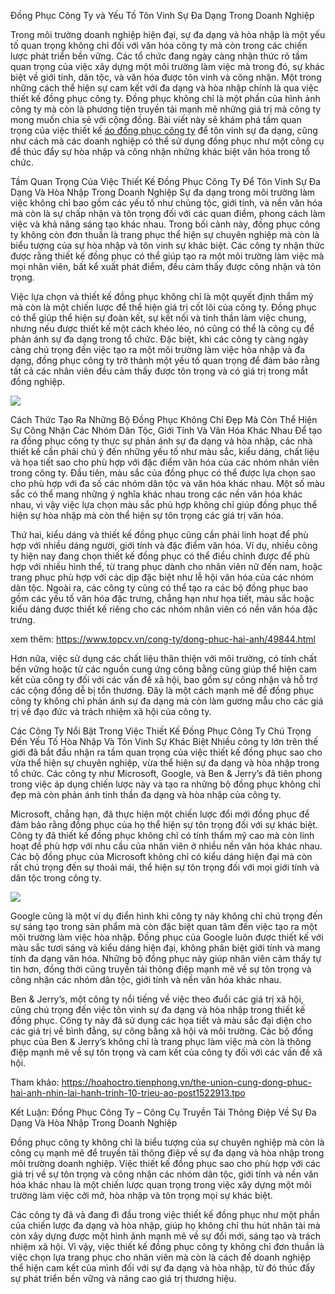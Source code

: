Đồng Phục Công Ty và Yếu Tố Tôn Vinh Sự Đa Dạng Trong Doanh Nghiệp

Trong môi trường doanh nghiệp hiện đại, sự đa dạng và hòa nhập là một yếu tố quan trọng không chỉ đối với văn hóa công ty mà còn trong các chiến lược phát triển bền vững. Các tổ chức đang ngày càng nhận thức rõ tầm quan trọng của việc xây dựng một môi trường làm việc mà trong đó, sự khác biệt về giới tính, dân tộc, và văn hóa được tôn vinh và công nhận. Một trong những cách thể hiện sự cam kết với đa dạng và hòa nhập chính là qua việc thiết kế đồng phục công ty. Đồng phục không chỉ là một phần của hình ảnh công ty mà còn là phương tiện truyền tải mạnh mẽ những giá trị mà công ty mong muốn chia sẻ với cộng đồng. Bài viết này sẽ khám phá tầm quan trọng của việc thiết kế <a href="https://dongphuchaianh.vn/dong-phuc-cong-ty">áo đồng phục công ty</a> để tôn vinh sự đa dạng, cũng như cách mà các doanh nghiệp có thể sử dụng đồng phục như một công cụ để thúc đẩy sự hòa nhập và công nhận những khác biệt văn hóa trong tổ chức.

Tầm Quan Trọng Của Việc Thiết Kế Đồng Phục Công Ty Để Tôn Vinh Sự Đa Dạng Và Hòa Nhập Trong Doanh Nghiệp
Sự đa dạng trong môi trường làm việc không chỉ bao gồm các yếu tố như chủng tộc, giới tính, và nền văn hóa mà còn là sự chấp nhận và tôn trọng đối với các quan điểm, phong cách làm việc và khả năng sáng tạo khác nhau. Trong bối cảnh này, đồng phục công ty không còn đơn thuần là trang phục thể hiện sự chuyên nghiệp mà còn là biểu tượng của sự hòa nhập và tôn vinh sự khác biệt. Các công ty nhận thức được rằng thiết kế đồng phục có thể giúp tạo ra một môi trường làm việc mà mọi nhân viên, bất kể xuất phát điểm, đều cảm thấy được công nhận và tôn trọng.

Việc lựa chọn và thiết kế đồng phục không chỉ là một quyết định thẩm mỹ mà còn là một chiến lược để thể hiện giá trị cốt lõi của công ty. Đồng phục có thể giúp thể hiện sự đoàn kết, sự kết nối và tinh thần làm việc chung, nhưng nếu được thiết kế một cách khéo léo, nó cũng có thể là công cụ để phản ánh sự đa dạng trong tổ chức. Đặc biệt, khi các công ty càng ngày càng chú trọng đến việc tạo ra một môi trường làm việc hòa nhập và đa dạng, đồng phục công ty trở thành một yếu tố quan trọng để đảm bảo rằng tất cả các nhân viên đều cảm thấy được tôn trọng và có giá trị trong mắt đồng nghiệp.

![](https://g0v.hackmd.io/_uploads/SkyRpdZ8Je.jpg)


Cách Thức Tạo Ra Những Bộ Đồng Phục Không Chỉ Đẹp Mà Còn Thể Hiện Sự Công Nhận Các Nhóm Dân Tộc, Giới Tính Và Văn Hóa Khác Nhau
Để tạo ra đồng phục công ty thực sự phản ánh sự đa dạng và hòa nhập, các nhà thiết kế cần phải chú ý đến những yếu tố như màu sắc, kiểu dáng, chất liệu và họa tiết sao cho phù hợp với đặc điểm văn hóa của các nhóm nhân viên trong công ty. Đầu tiên, màu sắc của đồng phục có thể được lựa chọn sao cho phù hợp với đa số các nhóm dân tộc và văn hóa khác nhau. Một số màu sắc có thể mang những ý nghĩa khác nhau trong các nền văn hóa khác nhau, vì vậy việc lựa chọn màu sắc phù hợp không chỉ giúp đồng phục thể hiện sự hòa nhập mà còn thể hiện sự tôn trọng các giá trị văn hóa.

Thứ hai, kiểu dáng và thiết kế đồng phục cũng cần phải linh hoạt để phù hợp với nhiều dáng người, giới tính và đặc điểm văn hóa. Ví dụ, nhiều công ty hiện nay đang chọn thiết kế đồng phục có thể điều chỉnh được để phù hợp với nhiều hình thể, từ trang phục dành cho nhân viên nữ đến nam, hoặc trang phục phù hợp với các dịp đặc biệt như lễ hội văn hóa của các nhóm dân tộc. Ngoài ra, các công ty cũng có thể tạo ra các bộ đồng phục bao gồm các yếu tố văn hóa đặc trưng, chẳng hạn như họa tiết, màu sắc hoặc kiểu dáng được thiết kế riêng cho các nhóm nhân viên có nền văn hóa đặc trưng.

xem thêm: <a href="https://www.topcv.vn/cong-ty/dong-phuc-hai-anh/49844.html">https://www.topcv.vn/cong-ty/dong-phuc-hai-anh/49844.html</a>

Hơn nữa, việc sử dụng các chất liệu thân thiện với môi trường, có tính chất bền vững hoặc từ các nguồn cung ứng công bằng cũng giúp thể hiện cam kết của công ty đối với các vấn đề xã hội, bao gồm sự công nhận và hỗ trợ các cộng đồng dễ bị tổn thương. Đây là một cách mạnh mẽ để đồng phục công ty không chỉ phản ánh sự đa dạng mà còn làm gương mẫu cho các giá trị về đạo đức và trách nhiệm xã hội của công ty.

Các Công Ty Nổi Bật Trong Việc Thiết Kế Đồng Phục Công Ty Chú Trọng Đến Yếu Tố Hòa Nhập Và Tôn Vinh Sự Khác Biệt
Nhiều công ty lớn trên thế giới đã bắt đầu nhận ra tầm quan trọng của việc thiết kế đồng phục sao cho vừa thể hiện sự chuyên nghiệp, vừa thể hiện sự đa dạng và hòa nhập trong tổ chức. Các công ty như Microsoft, Google, và Ben & Jerry’s đã tiên phong trong việc áp dụng chiến lược này và tạo ra những bộ đồng phục không chỉ đẹp mà còn phản ánh tinh thần đa dạng và hòa nhập của công ty.

Microsoft, chẳng hạn, đã thực hiện một chiến lược đổi mới đồng phục để đảm bảo rằng đồng phục của họ thể hiện sự tôn trọng đối với sự khác biệt. Công ty đã thiết kế đồng phục không chỉ có tính thẩm mỹ cao mà còn linh hoạt để phù hợp với nhu cầu của nhân viên ở nhiều nền văn hóa khác nhau. Các bộ đồng phục của Microsoft không chỉ có kiểu dáng hiện đại mà còn rất chú trọng đến sự thoải mái, thể hiện sự tôn trọng đối với mọi giới tính và dân tộc trong công ty.

![](https://g0v.hackmd.io/_uploads/SkFlCOb81g.jpg)


Google cũng là một ví dụ điển hình khi công ty này không chỉ chú trọng đến sự sáng tạo trong sản phẩm mà còn đặc biệt quan tâm đến việc tạo ra một môi trường làm việc hòa nhập. Đồng phục của Google luôn được thiết kế với màu sắc tươi sáng và kiểu dáng hiện đại, không phân biệt giới tính và mang tính đa dạng văn hóa. Những bộ đồng phục này giúp nhân viên cảm thấy tự tin hơn, đồng thời cũng truyền tải thông điệp mạnh mẽ về sự tôn trọng và công nhận các nhóm dân tộc, giới tính và nền văn hóa khác nhau.

Ben & Jerry’s, một công ty nổi tiếng về việc theo đuổi các giá trị xã hội, cũng chú trọng đến việc tôn vinh sự đa dạng và hòa nhập trong thiết kế đồng phục. Công ty này đã sử dụng các họa tiết và màu sắc đại diện cho các giá trị về bình đẳng, sự công bằng xã hội và môi trường. Các bộ đồng phục của Ben & Jerry’s không chỉ là trang phục làm việc mà còn là thông điệp mạnh mẽ về sự tôn trọng và cam kết của công ty đối với các vấn đề xã hội.

Tham khảo: <a href="https://hoahoctro.tienphong.vn/the-union-cung-dong-phuc-hai-anh-nhin-lai-hanh-trinh-10-trieu-ao-post1522913.tpo">https://hoahoctro.tienphong.vn/the-union-cung-dong-phuc-hai-anh-nhin-lai-hanh-trinh-10-trieu-ao-post1522913.tpo</a>

Kết Luận: Đồng Phục Công Ty – Công Cụ Truyền Tải Thông Điệp Về Sự Đa Dạng Và Hòa Nhập Trong Doanh Nghiệp

Đồng phục công ty không chỉ là biểu tượng của sự chuyên nghiệp mà còn là công cụ mạnh mẽ để truyền tải thông điệp về sự đa dạng và hòa nhập trong môi trường doanh nghiệp. Việc thiết kế đồng phục sao cho phù hợp với các giá trị về sự tôn trọng và công nhận các nhóm dân tộc, giới tính và nền văn hóa khác nhau là một chiến lược quan trọng trong việc xây dựng một môi trường làm việc cởi mở, hòa nhập và tôn trọng mọi sự khác biệt.

Các công ty đã và đang đi đầu trong việc thiết kế đồng phục như một phần của chiến lược đa dạng và hòa nhập, giúp họ không chỉ thu hút nhân tài mà còn xây dựng được một hình ảnh mạnh mẽ về sự đổi mới, sáng tạo và trách nhiệm xã hội. Vì vậy, việc thiết kế đồng phục công ty không chỉ đơn thuần là việc chọn lựa trang phục cho nhân viên mà còn là cách để doanh nghiệp thể hiện cam kết của mình đối với sự đa dạng và hòa nhập, từ đó thúc đẩy sự phát triển bền vững và nâng cao giá trị thương hiệu.
